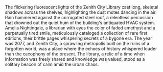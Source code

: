The flickering fluorescent lights of the Zenith City Library cast long, skeletal shadows across the shelves, highlighting the dust motes dancing in the air.  Rain hammered against the corrugated steel roof, a relentless percussion that drowned out the quiet hum of the building's antiquated HVAC system.  Amelia Nightingale, a librarian with eyes the color of faded amethyst and a perpetually tired smile, meticulously cataloged a collection of rare first editions, their brittle pages whispering secrets of a bygone era.  The year was 2077, and Zenith City, a sprawling metropolis built on the ruins of a forgotten world, was a place where the echoes of history whispered louder than the cacophony of the present.  The library, a relic of a time when information was freely shared and knowledge was valued, stood as a solitary beacon of calm amid the urban chaos.
